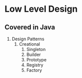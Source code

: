 # Low Level Design
## Covered in Java

1. Design Patterns
    1. Creational 
        1. Singleton
        2. Builder
        3. Prototype
        4. Registry
        5. Factory

